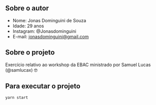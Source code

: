 ## Sobre o autor

- Nome: Jonas Dominguini de Souza
- Idade: 29 anos
- Instagram: @Jonasdominguini
- E-mail: jonasdominguini@gmail.com

## Sobre o projeto

Exercício relativo ao workshop da EBAC ministrado por Samuel Lucas (@samlucax) :nerd_face:

## Para executar o projeto

```
yarn start
```
